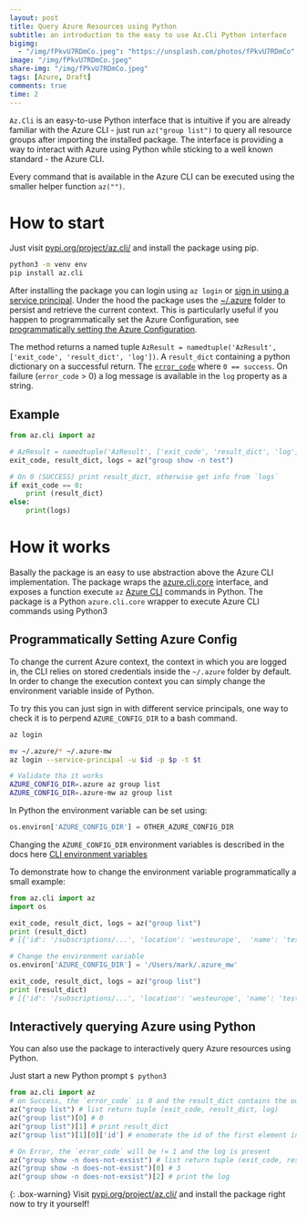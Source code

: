 ```yaml
---
layout: post
title: Query Azure Resources using Python
subtitle: an introduction to the easy to use Az.Cli Python interface
bigimg:
  - "/img/fPkvU7RDmCo.jpeg": "https://unsplash.com/photos/fPkvU7RDmCo"
image: "/img/fPkvU7RDmCo.jpeg"
share-img: "/img/fPkvU7RDmCo.jpeg"
tags: [Azure, Draft]
comments: true
time: 2
---
```



`Az.Cli` is an easy-to-use Python interface that is intuitive if you are already familiar with the Azure CLI - just run `az("group list")` to query all resource groups after importing the installed package.
The interface is providing a way to interact with Azure using Python while sticking to a well known standard - the Azure CLI.

Every command that is available in the Azure CLI can be executed using the smaller helper function `az("")`.

# How to start

Just visit [pypi.org/project/az.cli/](https://pypi.org/project/az.cli/) and install the package using pip.

```bash
python3 -m venv env  
pip install az.cli
```

After installing the package you can login using `az login` or [sign in using a service principal](https://docs.microsoft.com/en-us/cli/azure/create-an-azure-service-principal-azure-cli?view=azure-cli-latest#sign-in-using-a-service-principalt).
Under the hood the package uses the [~/.azure](https://github.com/Azure/azure-cli/blob/dev/src/azure-cli-core/azure/cli/core/_environment.py) folder to persist and retrieve the current context.
This is particularly useful if you happen to programmatically set the Azure Configuration, see [programmatically setting the Azure Configuration](#programatically-setting-azure-config).

The method returns a named tuple `AzResult = namedtuple('AzResult', ['exit_code', 'result_dict', 'log'])`.
 A `result_dict` containing a python dictionary on a successful return.
The [`error_code`](https://docs.python.org/2/library/sys.html#sys.exit) where `0 == success`.
On failure (`error_code` > 0) a log message is available in the `log` property as a string.

## Example

```python
from az.cli import az

# AzResult = namedtuple('AzResult', ['exit_code', 'result_dict', 'log'])
exit_code, result_dict, logs = az("group show -n test")

# On 0 (SUCCESS) print result_dict, otherwise get info from `logs`
if exit_code == 0:
    print (result_dict)
else:
    print(logs)
```

# How it works

Basally the package is an easy to use abstraction above the Azure CLI implementation.
The package wraps the [azure.cli.core](https://github.com/Azure/azure-cli/blob/dev/src/azure-cli-core/azure/cli/core/__init__.py) interface, and exposes a function execute `az` [Azure CLI](https://docs.microsoft.com/en-us/cli/azure/install-azure-cli?view=azure-cli-latest) commands in Python.
The package is a Python `azure.cli.core` wrapper to execute Azure CLI commands using Python3

## Programmatically Setting Azure Config

To change the current Azure context, the context in which you are logged in, the CLI relies on stored credentials inside the `~/.azure` folder by default.
In order to change the execution context you can simply change the environment variable inside of Python.

To try this you can just sign in with different service principals, one way to check it is to perpend `AZURE_CONFIG_DIR` to a bash command.

```bash
az login

mv ~/.azure/* ~/.azure-mw
az login --service-principal -u $id -p $p -t $t

# Validate tha it works
AZURE_CONFIG_DIR=.azure az group list 
AZURE_CONFIG_DIR=.azure-mw az group list 
```

In Python the environment variable can be set using:

```python
os.environ['AZURE_CONFIG_DIR'] = OTHER_AZURE_CONFIG_DIR
```

Changing the `AZURE_CONFIG_DIR` environment variables is described in the docs here [CLI environment variables](https://docs.microsoft.com/en-us/cli/azure/use-cli-effectively?view=azure-cli-latest#cli-environment-variables)

To demonstrate how to change the environment variable programmatically a small example:

```python
from az.cli import az
import os

exit_code, result_dict, logs = az("group list")
print (result_dict)
# [{'id': '/subscriptions/...', 'location': 'westeurope',  'name': 'test1']

# Change the environment variable
os.environ['AZURE_CONFIG_DIR'] = '/Users/mark/.azure_mw'

exit_code, result_dict, logs = az("group list")
print (result_dict)
# [{'id': '/subscriptions/...', 'location': 'westeurope', 'name': 'test2']
```

## Interactively querying Azure using Python

You can also use the package to interactively query Azure resources using Python.

Just start a new Python prompt `$ python3`

```python
from az.cli import az
# on Success, the `error_code` is 0 and the result_dict contains the output
az("group list") # list return tuple (exit_code, result_dict, log)
az("group list")[0] # 0
az("group list")[1] # print result_dict
az("group list")[1][0]['id'] # enumerate the id of the first element in dictionary

# On Error, the `error_code` will be != 1 and the log is present
az("group show -n does-not-exsist") # list return tuple (exit_code, result_dict, log)
az("group show -n does-not-exsist")[0] # 3
az("group show -n does-not-exsist")[2] # print the log
```

{: .box-warning}
Visit [pypi.org/project/az.cli/](https://pypi.org/project/az.cli/) and install the package right now to try it yourself!
